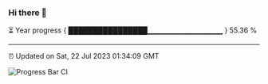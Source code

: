 ### Hi there 👋

⏳ Year progress { ████████████████▁▁▁▁▁▁▁▁▁▁▁▁▁▁ } 55.36 %

---

⏰ Updated on Sat, 22 Jul 2023 01:34:09 GMT

![Progress Bar CI](https://github.com/ZhaoGui/ZhaoGui/workflows/Progress%20Bar%20CI/badge.svg)

